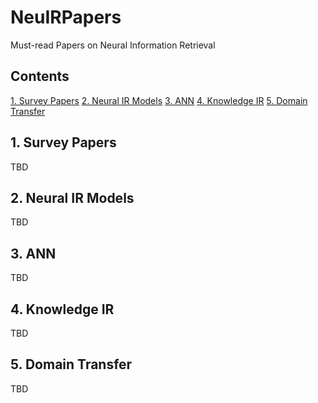 # NeuIRPapers
Must-read Papers on Neural Information Retrieval

## Contents
[1. Survey Papers](1-survey-papers)
[2. Neural IR Models](2-neural-ir-models)
[3. ANN](3-ann)
[4. Knowledge IR](4-knowledge-ir)
[5. Domain Transfer](5-domain-transfer)

## 1. Survey Papers
TBD

## 2. Neural IR Models
TBD

## 3. ANN
TBD

## 4. Knowledge IR
TBD

## 5. Domain Transfer
TBD
